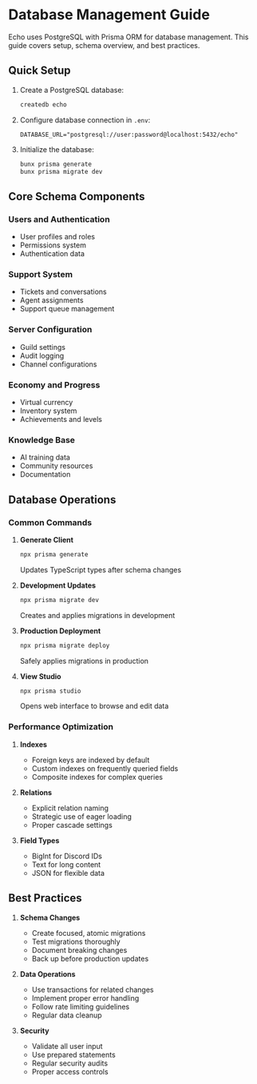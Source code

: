 # Database Management Guide

Echo uses PostgreSQL with Prisma ORM for database management. This guide covers setup, schema overview, and best practices.

## Quick Setup

1. Create a PostgreSQL database:
   ```bash
   createdb echo
   ```

2. Configure database connection in `.env`:
   ```env
   DATABASE_URL="postgresql://user:password@localhost:5432/echo"
   ```

3. Initialize the database:
   ```bash
   bunx prisma generate
   bunx prisma migrate dev
   ```

## Core Schema Components

### Users and Authentication
- User profiles and roles
- Permissions system
- Authentication data

### Support System
- Tickets and conversations
- Agent assignments
- Support queue management

### Server Configuration
- Guild settings
- Audit logging
- Channel configurations

### Economy and Progress
- Virtual currency
- Inventory system
- Achievements and levels

### Knowledge Base
- AI training data
- Community resources
- Documentation

## Database Operations

### Common Commands

1. **Generate Client**
   ```bash
   npx prisma generate
   ```
   Updates TypeScript types after schema changes

2. **Development Updates**
   ```bash
   npx prisma migrate dev
   ```
   Creates and applies migrations in development

3. **Production Deployment**
   ```bash
   npx prisma migrate deploy
   ```
   Safely applies migrations in production

4. **View Studio**
   ```bash
   npx prisma studio
   ```
   Opens web interface to browse and edit data

### Performance Optimization

1. **Indexes**
   - Foreign keys are indexed by default
   - Custom indexes on frequently queried fields
   - Composite indexes for complex queries

2. **Relations**
   - Explicit relation naming
   - Strategic use of eager loading
   - Proper cascade settings

3. **Field Types**
   - BigInt for Discord IDs
   - Text for long content
   - JSON for flexible data

## Best Practices

1. **Schema Changes**
   - Create focused, atomic migrations
   - Test migrations thoroughly
   - Document breaking changes
   - Back up before production updates

2. **Data Operations**
   - Use transactions for related changes
   - Implement proper error handling
   - Follow rate limiting guidelines
   - Regular data cleanup

3. **Security**
   - Validate all user input
   - Use prepared statements
   - Regular security audits
   - Proper access controls

